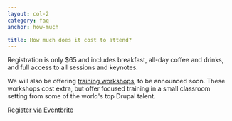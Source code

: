 ```yaml
---
layout: col-2
category: faq
anchor: how-much

title: How much does it cost to attend?
---
```


Registration is only $65 and includes breakfast, all-day coffee and drinks, and full access to all sessions and keynotes.

We will also be offering [training workshops](#workshops), to be announced soon. These workshops cost extra, but offer focused training in a small classroom setting from some of the world's top Drupal talent.

[Register via Eventbrite](http://drupalcampaustin.eventbrite.com)
